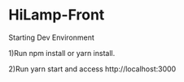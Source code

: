 # HiLamp-Front

Starting Dev Environment

1)Run npm install or yarn install.

2)Run yarn start and access http://localhost:3000
